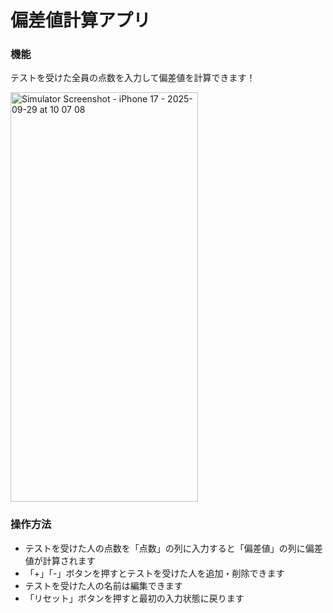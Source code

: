 # 偏差値計算アプリ

### 機能
テストを受けた全員の点数を入力して偏差値を計算できます！

<img width="300" height="655" alt="Simulator Screenshot - iPhone 17 - 2025-09-29 at 10 07 08" src="https://github.com/user-attachments/assets/2b4393ea-7e05-42f5-9044-28dd82a0e764" />

### 操作方法
- テストを受けた人の点数を「点数」の列に入力すると「偏差値」の列に偏差値が計算されます
- 「+」「-」ボタンを押すとテストを受けた人を追加・削除できます
- テストを受けた人の名前は編集できます
- 「リセット」ボタンを押すと最初の入力状態に戻ります
